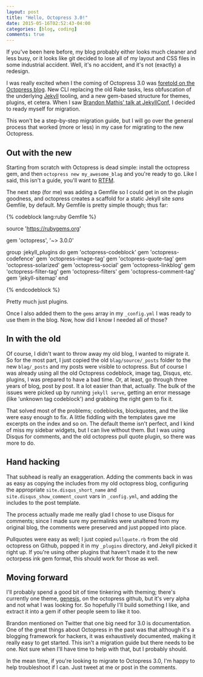 ```yaml
---
layout: post
title: "Hello, Octopress 3.0!"
date: 2015-05-16T02:52:43-04:00
categories: [blog, coding]
comments: true
---
```


If you've been here before, my blog probably either looks much cleaner
and less busy, or it looks like git decided to lose all of my layout and
CSS files in some industrial accident. Well, it's no accident, and it's
not (exactly) a redesign.

I was really excited when I the coming of Octopress 3.0 was
[foretold on the Octopress blog][octo30]. New CLI replacing the old
Rake tasks, less obfuscation of the underlying [Jekyll][jekyll] tooling,
and a new gem-based structure for themes, plugins, et cetera. When I saw
[Brandon Mathis' talk at JekyllConf][conftalk], I decided to ready myself
for migration.

This won't be a step-by-step migration guide, but I will go over the
general process that worked (more or less) in my case for migrating to
the new Octopress.

## Out with the new

Starting from scratch with Octopress is dead simple: install the octopress gem,
and then `octopress new my_awesome_blag` and you're ready to go. Like I said,
this isn't a guide, you'll want to [RTFM][rtfm].

The next step (for me) was adding a Gemfile so I could get in on the plugin
goodness, and octopress creates a scaffold for a static Jekyll site _sans_
Gemfile, by default. My Gemfile is pretty simple though; thus far:

{% codeblock lang:ruby Gemfile %}

source 'https://rubygems.org'

gem 'octopress', '~> 3.0.0'


group :jekyll_plugins do
  gem 'octopress-codeblock'
  gem 'octopress-codefence'
  gem 'octopress-image-tag'
  gem 'octopress-quote-tag'
  gem 'octopress-solarized'
  gem 'octopress-social'
  gem 'octopress-linkblog'
  gem 'octopress-filter-tag'
  gem 'octopress-filters'
  gem 'octopress-comment-tag'
  gem 'jekyll-sitemap'
end

{% endcodeblock %}

Pretty much just plugins.

Once I also added them to the `gems` array in my `_config.yml` I was ready
to use them in the blog. Now, how did I know I needed all of those?

## In with the old

Of course, I didn't want to throw away my old blog, I wanted to migrate it.
So for the most part, I just copied the old `blag/source/_posts` folder to
the new `blag/_posts` and my posts were visible to octopress. But of course
I was already using all the old Octopress codeblock, image tag, Disqus, etc.
plugins, I was prepared to have a bad time. Or, at least, go through three
years of blog, post by post. It a lot easier than that, actually. The bulk
of the issues were picked up by running `jekyll serve`, getting an error
message (like 'unknown tag codeblock') and grabbing the right gem to fix it.

That solved most of the problems; codeblocks, blockquotes, and the like were
easy enough to fix. A little fiddling with the templates gave me excerpts on
the index and so on. The default theme isn't perfect, and I kind of miss my
sidebar widgets, but I can live without them. But I was using Disqus for
comments, and the old octopress pull quote plugin, so there was more to do.

## Hand hacking

That subhead is really an exaggeration. Adding the comments back in was as
easy as copying the includes from my old octopress blog, configuring the
appropriate `site.disqus_short_name` and `site.disqus_show_comment_count` vars
in `_config.yml`, and adding the includes to the post template.

The process actually made me really glad I chose to use Disqus for comments;
since I made sure my permalinks were unaltered from my original blog, the
comments were preserved and just popped into place.

Pullquotes were easy as well; I just copied `pullquote.rb` from the old
octopress on Github, popped it in my `_plugins` directory, and Jekyll picked
it right up. If you're using other plugins that haven't made it to the new
octorpess ink gem format, this should work for those as well.

## Moving forward

I'll probably spend a good bit of time tinkering with theming; there's
currently one theme, [genesis][genesis], on the octopress github, but
it's very alpha and not what I was looking for. So hopefully I'll build
something I like, and extract it into a gem if other people seem to like
it too.

Brandon mentioned on Twitter that one big need for 3.0 is documentation.
One of the great things about Octopress in the past was that although it's
a blogging framework for hackers, it was exhaustively documented, making it
really easy to get started. This isn't a migration guide but there needs to be
one. Not sure when I'll have time to help with that, but I probably should.

In the mean time, if you're looking to migrate to Octopress 3.0, I'm happy to
help troubleshoot if I can. Just tweet at me or post in the comments.

[octo30]: http://octopress.org/2015/01/15/octopress-3.0-is-coming/
[jekyll]: http://jekyllrb.com
[conftalk]: https://www.youtube.com/watch?v=KS6e4XxY2H4
[rtfm]: https://github.com/octopress/octopress
[genesis]: https://github.com/octopress/genesis-theme
